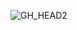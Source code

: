 ![GH_HEAD2](https://user-images.githubusercontent.com/106138302/205482311-4fb4d9c6-cc30-47fc-add7-ce78e25199b1.png)
